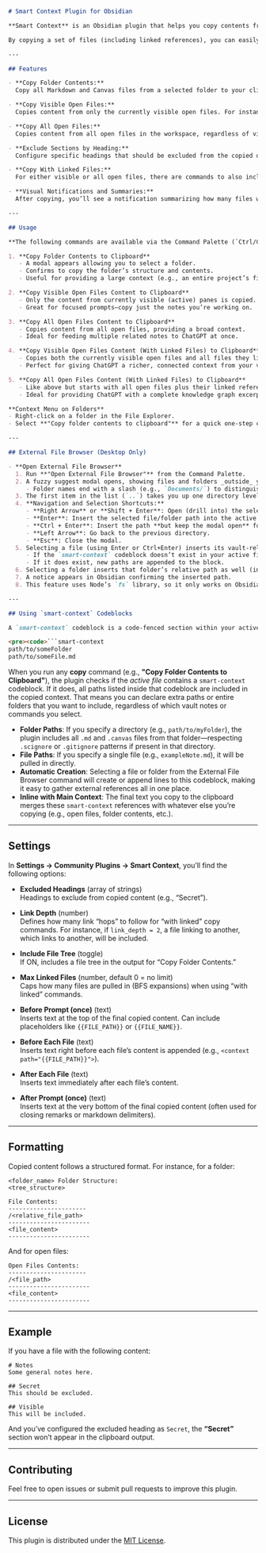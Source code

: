 ```md
# Smart Context Plugin for Obsidian

**Smart Context** is an Obsidian plugin that helps you copy contents from folders and open files to your clipboard, with advanced configuration options—such as excluding specific heading sections. This streamlined copy functionality is particularly useful if you regularly work with AI tools like ChatGPT. You can quickly gather multiple files’ contents and feed them as "context" into ChatGPT to improve its understanding and responses.

By copying a set of files (including linked references), you can easily provide ChatGPT with a holistic set of project notes, research materials, or documentation, enabling it to give you more context-aware suggestions, summaries, or to generate more accurate answers.

---

## Features

- **Copy Folder Contents:**  
  Copy all Markdown and Canvas files from a selected folder to your clipboard, including a tree-like folder structure and their contents. This enables you to quickly provide entire project contexts to AI models at once.

- **Copy Visible Open Files:**  
  Copies content from only the currently visible open files. For instance, if you have multiple panes open with different notes, you can easily provide just those visible notes to ChatGPT, helping it understand your current focus area.

- **Copy All Open Files:**  
  Copies content from all open files in the workspace, regardless of visibility. Perfect for quickly gathering a broad context or a research set to feed into ChatGPT at once.

- **Exclude Sections by Heading:**  
  Configure specific headings that should be excluded from the copied output. This is helpful if you have confidential or irrelevant sections (e.g., “Secret”) that you don’t want to share with ChatGPT or other tools.

- **Copy With Linked Files:**  
  For either visible or all open files, there are commands to also include any files linked within them. This lets you provide ChatGPT with an entire knowledge graph subset—an interconnected set of notes—giving the AI a more comprehensive understanding of your vault’s context.

- **Visual Notifications and Summaries:**  
  After copying, you’ll see a notification summarizing how many files were copied and how many sections were excluded. This helps you verify the integrity of the context before feeding it into an AI model.

---

## Usage

**The following commands are available via the Command Palette (`Ctrl/Cmd + P`):**

1. **Copy Folder Contents to Clipboard**  
   - A modal appears allowing you to select a folder.  
   - Confirms to copy the folder’s structure and contents.  
   - Useful for providing a large context (e.g., an entire project’s files) to ChatGPT.

2. **Copy Visible Open Files Content to Clipboard**  
   - Only the content from currently visible (active) panes is copied.  
   - Great for focused prompts—copy just the notes you’re working on.

3. **Copy All Open Files Content to Clipboard**  
   - Copies content from all open files, providing a broad context.  
   - Ideal for feeding multiple related notes to ChatGPT at once.

4. **Copy Visible Open Files Content (With Linked Files) to Clipboard**  
   - Copies both the currently visible open files and all files they link to (recursively).  
   - Perfect for giving ChatGPT a richer, connected context from your vault.

5. **Copy All Open Files Content (With Linked Files) to Clipboard**  
   - Like above but starts with all open files plus their linked references.  
   - Ideal for providing ChatGPT with a complete knowledge graph excerpt.

**Context Menu on Folders**  
- Right-click on a folder in the File Explorer.  
- Select **"Copy folder contents to clipboard"** for a quick one-step copy.

---

## External File Browser (Desktop Only)

- **Open External File Browser**  
  1. Run **"Open External File Browser"** from the Command Palette.  
  2. A fuzzy suggest modal opens, showing files and folders _outside_ your Obsidian vault.
     - Folder names end with a slash (e.g., `Documents/`) to distinguish them from files.
  3. The first item in the list (`..`) takes you up one directory level.  
  4. **Navigation and Selection Shortcuts:**  
     - **Right Arrow** or **Shift + Enter**: Open (drill into) the selected directory.  
     - **Enter**: Insert the selected file/folder path into the active file’s `smart-context` codeblock **and close** the modal.  
     - **Ctrl + Enter**: Insert the path **but keep the modal open** for additional selections.  
     - **Left Arrow**: Go back to the previous directory.  
     - **Esc**: Close the modal.  
  5. Selecting a file (using Enter or Ctrl+Enter) inserts its vault-relative path into a `smart-context` codeblock:
     - If the `smart-context` codeblock doesn’t exist in your active file, it is created right below your current cursor line.
     - If it does exist, new paths are appended to the block.
  6. Selecting a folder inserts that folder’s relative path as well (including the slash if desired).  
  7. A notice appears in Obsidian confirming the inserted path.
  8. This feature uses Node’s `fs` library, so it only works on Obsidian Desktop. On mobile, the command is unavailable.

---

## Using `smart-context` Codeblocks

A `smart-context` codeblock is a code-fenced section within your active file:

<pre><code>```smart-context
path/to/someFolder
path/to/someFile.md
```
</code></pre>

When you run any **copy** command (e.g., **"Copy Folder Contents to Clipboard"**), the plugin checks if the _active file_ contains a `smart-context` codeblock. If it does, all paths listed inside that codeblock are included in the copied context. That means you can declare extra paths or entire folders that you want to include, regardless of which vault notes or commands you select.

- **Folder Paths**: If you specify a directory (e.g., `path/to/myFolder`), the plugin includes all `.md` and `.canvas` files from that folder—respecting `.scignore` or `.gitignore` patterns if present in that directory.  
- **File Paths**: If you specify a single file (e.g., `exampleNote.md`), it will be pulled in directly.  
- **Automatic Creation**: Selecting a file or folder from the External File Browser command will create or append lines to this codeblock, making it easy to gather external references all in one place.  
- **Inline with Main Context**: The final text you copy to the clipboard merges these `smart-context` references with whatever else you’re copying (e.g., open files, folder contents, etc.).

---

## Settings

In **Settings → Community Plugins → Smart Context**, you’ll find the following options:

- **Excluded Headings** (array of strings)  
  Headings to exclude from copied content (e.g., “Secret”).

- **Link Depth** (number)  
  Defines how many link “hops” to follow for “with linked” copy commands. For instance, if `link_depth = 2`, a file linking to another, which links to another, will be included.

- **Include File Tree** (toggle)  
  If ON, includes a file tree in the output for “Copy Folder Contents.”

- **Max Linked Files** (number, default 0 = no limit)  
  Caps how many files are pulled in (BFS expansions) when using “with linked” commands.

- **Before Prompt (once)** (text)  
  Inserts text at the top of the final copied content. Can include placeholders like `{{FILE_PATH}}` or `{{FILE_NAME}}`.

- **Before Each File** (text)  
  Inserts text right before each file’s content is appended (e.g., `<context path="{{FILE_PATH}}">`).

- **After Each File** (text)  
  Inserts text immediately after each file’s content.

- **After Prompt (once)** (text)  
  Inserts text at the very bottom of the final copied content (often used for closing remarks or markdown delimiters).

---

## Formatting

Copied content follows a structured format. For instance, for a folder:

```
<folder_name> Folder Structure:
<tree_structure>

File Contents:
----------------------
/<relative_file_path>
-----------------------
<file_content>
-----------------------
```

And for open files:

```
Open Files Contents:
----------------------
/<file_path>
-----------------------
<file_content>
-----------------------
```

---

## Example

If you have a file with the following content:

```
# Notes
Some general notes here.

## Secret
This should be excluded.

## Visible
This will be included.
```

And you’ve configured the excluded heading as `Secret`, the **“Secret”** section won’t appear in the clipboard output.

---

## Contributing

Feel free to open issues or submit pull requests to improve this plugin.

---

## License

This plugin is distributed under the [MIT License](LICENSE).